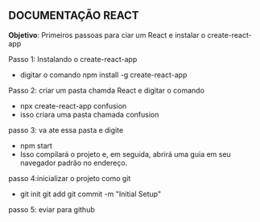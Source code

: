 ## DOCUMENTAÇÃO REACT

**Objetivo**: Primeiros passoas para ciar um React e instalar o create-react-app

Passo 1: Instalando o create-react-app
- digitar o comando npm install -g create-react-app

Passo 2: criar um pasta chamda React e digitar o comando
- npx create-react-app confusion
- isso criara uma pasta chamada confusion

passo 3: va ate essa pasta e digite
- npm start
- Isso compilará o projeto e, em seguida, abrirá uma guia em seu navegador padrão no endereço.

passo 4:inicializar o projeto como git
- git init
  git add 
  git commit -m "Initial Setup"


passo 5: eviar para github
